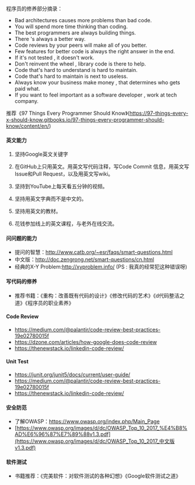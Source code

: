 程序员的修养部分摘录：

- Bad architectures causes more problems than bad code.
- You will spend more time thinking than coding.
- The best programmers are always building things.
- There 's always a better way.
- Code reviews by your peers will make all of you better.
- Few features for better code is always the right answer in the end.
- If it's not tested , it doesn't work.
- Don't reinvent the wheel , library code is there to help.
- Code that's hard to understand is hard to maintain.
- Code that's hard to maintain is next to useless.
- Always know your business make money , that determines who gets paid what.
- If you want to feel important as a software developer , work at tech company.

推荐《97 Things Every Programmer Should Know》(https://97-things-every-x-should-know.gitbooks.io/97-things-every-programmer-should-know/content/en/)

#### 英文能力

1. 坚持Google英文关键字

2. 在GitHub上只用英文。用英文写代码注释，写Code Commit 信息，用英文写Issue和Pull Request，以及用英文写wiki。

3. 坚持到YouTube上每天看五分钟的视频。

4. 坚持用英文字典而不是中文的。

5. 坚持用英文的教材。

6. 花钱参加线上的英文课程，与老外在线交流。

#### 问问题的能力

- 提问的智慧：http://www.catb.org/~esr/faqs/smart-questions.html
- 中文版：http://doc.zengrong.net/smart-questions/cn.html
- 经典的X-Y Problem:http://xyproblem.info/ (PS : 我真的经常犯这种错误呀)

#### 写代码的修养

- 推荐书籍：《重构：改善既有代码的设计》《修改代码的艺术》《d代码整洁之道》《程序员的职业素养》

#### Code Review

- https://medium.com/@palantir/code-review-best-practices-19e02780015f
- https://dzone.com/articles/how-google-does-code-review
- https://thenewstack.io/linkedin-code-review/

#### Unit Test

- https://junit.org/junit5/docs/current/user-guide/
- https://medium.com/@palantir/code-review-best-practices-19e02780015f
- https://thenewstack.io/linkedin-code-review/

#### 安全防范

- 了解OWASP：https://www.owasp.org/index.php/Main_Page
- [https://www.owasp.org/images/d/dc/OWASP_Top_10_2017_%E4%B8%AD%E6%96%87%E7%89%88v1.3.pdf](https://www.owasp.org/images/d/dc/OWASP_Top_10_2017_中文版v1.3.pdf)

#### 软件测试

- 书籍推荐：《完美软件：对软件测试的各种幻想》《Google软件测试之道》